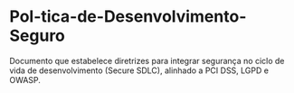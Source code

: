 # Pol-tica-de-Desenvolvimento-Seguro
Documento que estabelece diretrizes para integrar segurança no ciclo de vida de desenvolvimento (Secure SDLC), alinhado a PCI DSS, LGPD e OWASP.
